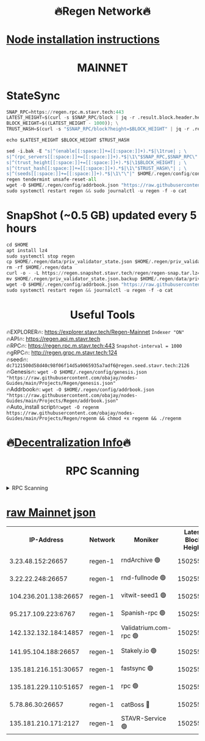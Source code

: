 <h1 align="center"> 🔥Regen Network🔥</h1>

[Node installation instructions](https://github.com/obajay/nodes-Guides/tree/main/Projects/Regen)
=
<h1 align="center"> MAINNET</h1>

# StateSync
```python
SNAP_RPC=https://regen.rpc.m.stavr.tech:443
LATEST_HEIGHT=$(curl -s $SNAP_RPC/block | jq -r .result.block.header.height); \
BLOCK_HEIGHT=$((LATEST_HEIGHT - 1000)); \
TRUST_HASH=$(curl -s "$SNAP_RPC/block?height=$BLOCK_HEIGHT" | jq -r .result.block_id.hash)

echo $LATEST_HEIGHT $BLOCK_HEIGHT $TRUST_HASH

sed -i.bak -E "s|^(enable[[:space:]]+=[[:space:]]+).*$|\1true| ; \
s|^(rpc_servers[[:space:]]+=[[:space:]]+).*$|\1\"$SNAP_RPC,$SNAP_RPC\"| ; \
s|^(trust_height[[:space:]]+=[[:space:]]+).*$|\1$BLOCK_HEIGHT| ; \
s|^(trust_hash[[:space:]]+=[[:space:]]+).*$|\1\"$TRUST_HASH\"| ; \
s|^(seeds[[:space:]]+=[[:space:]]+).*$|\1\"\"|" $HOME/.regen/config/config.toml
regen tendermint unsafe-reset-all
wget -O $HOME/.regen/config/addrbook.json "https://raw.githubusercontent.com/obajay/nodes-Guides/main/Projects/Regen/addrbook.json"
sudo systemctl restart regen && sudo journalctl -u regen -f -o cat
```
# SnapShot (~0.5 GB) updated every 5 hours
```python
cd $HOME
apt install lz4
sudo systemctl stop regen
cp $HOME/.regen/data/priv_validator_state.json $HOME/.regen/priv_validator_state.json.backup
rm -rf $HOME/.regen/data
curl -o - -L https://regen.snapshot.stavr.tech/regen/regen-snap.tar.lz4 | lz4 -c -d - | tar -x -C $HOME/.regen --strip-components 2
mv $HOME/.regen/priv_validator_state.json.backup $HOME/.regen/data/priv_validator_state.json
wget -O $HOME/.regen/config/addrbook.json "https://raw.githubusercontent.com/obajay/nodes-Guides/main/Projects/Regen/addrbook.json"
sudo systemctl restart regen && journalctl -u regen -f -o cat
```

 <h1 align="center"> Useful Tools</h1>

🔥EXPLORER🔥:     https://explorer.stavr.tech/Regen-Mainnet        `Indexer "ON"` \
🔥API🔥:          https://regen.api.m.stavr.tech \
🔥RPC🔥:          https://regen.rpc.m.stavr.tech:443              `Snapshot-interval = 1000` \
🔥gRPC🔥:         http://regen.grpc.m.stavr.tech:124 \
🔥seed🔥:      `dc7121500d58d40c98f06f14d5a9065935a7adf6@regen.seed.stavr.tech:2126` \
🔥Genesis🔥:   `wget -O $HOME/.regen/config/genesis.json "https://raw.githubusercontent.com/obajay/nodes-Guides/main/Projects/Regen/genesis.json"` \
🔥Addrbook🔥:  `wget -O $HOME/.regen/config/addrbook.json "https://raw.githubusercontent.com/obajay/nodes-Guides/main/Projects/Regen/addrbook.json"` \
🔥Auto_install script🔥:`wget -O regenm https://raw.githubusercontent.com/obajay/nodes-Guides/main/Projects/Regen/regenm && chmod +x regenm && ./regenm`

🔥[Decentralization Info](https://github.com/obajay/StateSync-snapshots/tree/main/Projects/Regen/Decentralization)🔥
=
<h1 align="center"> RPC Scanning</h1>

<details>
<summary>RPC Scanning</summary>

<h2 align="center"> We scan nodes in real time every 4 hours. And we provide the final result of RPC endpoints.
We cannot influence the operation of these nodes in any way. </h2>


```python
If Voting Power is higher than 0 --> then the Node is a validator of the network and may be subject to attack and be a potential threat to the chain.
```
```python
We marked such validators with a red symbol
```

</details>

[raw Mainnet json](https://rpc-check.regenm.stavr.tech/regenm/rpc-regenm-result.json)
=


<table><tr><th>IP-Address</th><th>Network</th><th>Moniker</th><th>Latest Block Height</th><th>Earliest Block Height</th><th>Catching Up</th><th>Tx Index</th><th>Voting Power</th><th>Scan Time</th></tr><tr><td>3.23.48.152:26657</td><td>regen-1</td><td>rndArchive 🟢</td><td>15025512</td><td>1</td><td>False</td><td>on</td><td>0</td><td>2024-03-08T05:08:19.809984131UTC</td></tr><tr><td>3.22.22.248:26657</td><td>regen-1</td><td>rnd-fullnode 🟢</td><td>15025512</td><td>4134001</td><td>False</td><td>on</td><td>0</td><td>2024-03-08T05:08:17.140160550UTC</td></tr><tr><td>104.236.201.138:26657</td><td>regen-1</td><td>vitwit-seed1 🟢</td><td>15025507</td><td>8943001</td><td>False</td><td>on</td><td>0</td><td>2024-03-08T05:07:49.313692727UTC</td></tr><tr><td>95.217.109.223:6767</td><td>regen-1</td><td>Spanish-rpc 🟢</td><td>15025515</td><td>10068001</td><td>False</td><td>on</td><td>0</td><td>2024-03-08T05:08:32.887457335UTC</td></tr><tr><td>142.132.132.184:14857</td><td>regen-1</td><td>Validatrium.com-rpc 🟢</td><td>15025515</td><td>11175001</td><td>False</td><td>on</td><td>0</td><td>2024-03-08T05:08:33.114569241UTC</td></tr><tr><td>141.95.104.188:26657</td><td>regen-1</td><td>Stakely.io 🟢</td><td>15025510</td><td>13442501</td><td>False</td><td>on</td><td>0</td><td>2024-03-08T05:08:08.310740137UTC</td></tr><tr><td>135.181.216.151:30657</td><td>regen-1</td><td>fastsync 🟢</td><td>15025513</td><td>14457001</td><td>False</td><td>off</td><td>0</td><td>2024-03-08T05:08:22.405783303UTC</td></tr><tr><td>135.181.229.110:51657</td><td>regen-1</td><td>rpc 🟢</td><td>15025510</td><td>14844001</td><td>False</td><td>on</td><td>0</td><td>2024-03-08T05:08:06.030433864UTC</td></tr><tr><td>5.78.86.30:26657</td><td>regen-1</td><td>catBoss 🔴</td><td>15025517</td><td>14962001</td><td>False</td><td>on</td><td>9022493589</td><td>2024-03-08T05:08:48.377545961UTC</td></tr><tr><td>135.181.210.171:2127</td><td>regen-1</td><td>STAVR-Service 🟢</td><td>15025518</td><td>15024001</td><td>False</td><td>on</td><td>0</td><td>2024-03-08T05:08:52.739027782UTC</td></tr></table>